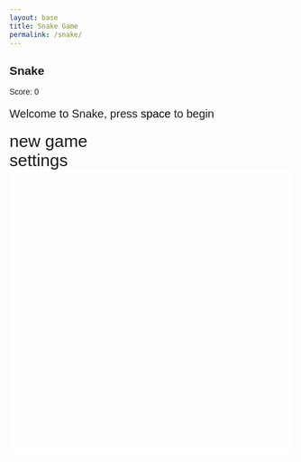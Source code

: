 ```yaml
---
layout: base
title: Snake Game
permalink: /snake/
---
```



<style>
    body { font-family: sans-serif; }
    .wrap { margin: auto; display: block; }
    canvas {
        display: none;
        border: 10px solid #FFFFFF;
    }
    canvas:focus { outline: none; }
    #gameover p, #setting p, #menu p { font-size: 20px; }
    #gameover a, #setting a, #menu a {
        font-size: 30px;
        display: block;
        text-decoration: none;
    }
    #gameover a:hover, #setting a:hover, #menu a:hover { cursor: pointer; }
    #gameover a:hover::before, #setting a:hover::before, #menu a:hover::before {
        content: ">";
        margin-right: 10px;
    }
    #menu, #gameover, #setting { display: none; }
    #menu { display: block; }
    #setting input { display: none; }
    #setting label { cursor: pointer; margin: 0 5px; padding: 2px 6px; border: 1px solid #fff; }
    #setting input:checked + label {
        background-color: #FFF;
        color: #000;
    }
</style>

<h2>Snake</h2>
<div class="container">
    <p class="fs-4">Score: <span id="score_value">0</span></p>
    <div class="container bg-secondary text-center">
        <!-- Main Menu -->
        <div id="menu" class="py-4 text-light">
            <p>Welcome to Snake, press <span style="background:#fff; color:#000">space</span> to begin</p>
            <a id="new_game">new game</a>
            <a id="setting_menu">settings</a>
        </div>
        <!-- Game Over -->
        <div id="gameover" class="py-4 text-light">
            <p>Game Over, press <span style="background:#fff; color:#000">space</span> to try again</p>
            <a id="new_game1">new game</a>
            <a id="setting_menu1">settings</a>
        </div>
        <!-- Play Screen -->
        <canvas id="snake" class="wrap" width="320" height="320" tabindex="1"></canvas>
        <!-- Settings Screen -->
        <div id="setting" class="py-4 text-light">
            <p>Settings Screen, press <span style="background:#fff; color:#000">space</span> to go back</p>
            <a id="new_game2">new game</a>
            <br>
            <p>Speed:
                <input id="speed1" type="radio" name="speed" value="150" checked/>
                <label for="speed1">Slow</label>
                <input id="speed2" type="radio" name="speed" value="100"/>
                <label for="speed2">Normal</label>
                <input id="speed3" type="radio" name="speed" value="60"/>
                <label for="speed3">Fast</label>
            </p>
            <p>Wall:
                <input id="wallon" type="radio" name="wall" value="1" checked/>
                <label for="wallon">On</label>
                <input id="walloff" type="radio" name="wall" value="0"/>
                <label for="walloff">Off</label>
            </p>
        </div>
    </div>
</div>

<script>
(function(){
    const DIRECTION = { UP:0, RIGHT:1, DOWN:2, LEFT:3 };
    const SCREEN = { MENU:-1, GAME:0, GAME_OVER:1, SETTING:2 };

    class SnakeGame {
        constructor(canvas, scoreElem) {
            this.canvas = canvas;
            this.ctx = canvas.getContext("2d");
            this.scoreElem = scoreElem;
            this.blockSize = 10;
            this.reset();
        }

        reset() {
            this.snake = [{x: 5, y: 15}];
            this.snakeDir = this.snakeNextDir = DIRECTION.RIGHT;
            this.score = 0;
            this.updateScore();
            this.addFood();
            this.running = true;
            this.paused = false;
            this.lastTime = 0;
        }

        updateScore() {
            this.scoreElem.textContent = this.score;
        }

        addFood() {
            const gridWidth = this.canvas.width / this.blockSize;
            const gridHeight = this.canvas.height / this.blockSize;
            do {
                this.food = {
                    x: Math.floor(Math.random() * gridWidth),
                    y: Math.floor(Math.random() * gridHeight)
                };
            } while (this.snake.some(p => p.x === this.food.x && p.y === this.food.y));
        }

        changeDir(keyCode) {
            const keyMap = {
                37: DIRECTION.LEFT, 38: DIRECTION.UP,
                39: DIRECTION.RIGHT, 40: DIRECTION.DOWN
            };
            if (keyCode in keyMap) {
                const newDir = keyMap[keyCode];
                const isOpposite = (newDir + 2) % 4 === this.snakeDir;
                if (!isOpposite) this.snakeNextDir = newDir;
            }
            if (keyCode === 80) this.paused = !this.paused; // P = pause
        }

        move() {
            const gridWidth = this.canvas.width / this.blockSize;
            const gridHeight = this.canvas.height / this.blockSize;
            let head = {...this.snake[0]};
            this.snakeDir = this.snakeNextDir;

            switch (this.snakeDir) {
                case DIRECTION.UP: head.y--; break;
                case DIRECTION.RIGHT: head.x++; break;
                case DIRECTION.DOWN: head.y++; break;
                case DIRECTION.LEFT: head.x--; break;
            }

            if (this.wall === 1) {
                if (head.x < 0 || head.x >= gridWidth || head.y < 0 || head.y >= gridHeight) {
                    return false;
                }
            } else {
                head.x = (head.x + gridWidth) % gridWidth;
                head.y = (head.y + gridHeight) % gridHeight;
            }

            if (this.snake.some(p => p.x === head.x && p.y === head.y)) return false;

            this.snake.unshift(head);
            if (head.x === this.food.x && head.y === this.food.y) {
                this.score++;
                this.updateScore();
                this.addFood();
            } else {
                this.snake.pop();
            }
            return true;
        }

        drawBlock(x, y, color="#fff") {
            this.ctx.fillStyle = color;
            this.ctx.fillRect(x*this.blockSize, y*this.blockSize, this.blockSize, this.blockSize);
        }

        render() {
            this.ctx.fillStyle = "royalblue";
            this.ctx.fillRect(0, 0, this.canvas.width, this.canvas.height);
            this.snake.forEach(p => this.drawBlock(p.x, p.y));
            this.drawBlock(this.food.x, this.food.y, "#f00");
        }

        loop = (time) => {
            if (!this.running) return;
            if (this.paused) return requestAnimationFrame(this.loop);

            if (time - this.lastTime > this.speed) {
                if (!this.move()) {
                    this.running = false;
                    showScreen(SCREEN.GAME_OVER);
                    return;
                }
                this.render();
                this.lastTime = time;
            }
            requestAnimationFrame(this.loop);
        }
    }

    // DOM
    const canvas = document.getElementById("snake");
    const eleScore = document.getElementById("score_value");
    const screen_menu = document.getElementById("menu");
    const screen_game_over = document.getElementById("gameover");
    const screen_setting = document.getElementById("setting");

    let game;
    let currentScreen = SCREEN.MENU;

    function showScreen(screen) {
        currentScreen = screen;
        screen_menu.style.display = (screen===SCREEN.MENU) ? "block" : "none";
        screen_game_over.style.display = (screen===SCREEN.GAME_OVER) ? "block" : "none";
        screen_setting.style.display = (screen===SCREEN.SETTING) ? "block" : "none";
        canvas.style.display = (screen===SCREEN.GAME || screen===SCREEN.GAME_OVER) ? "block" : "none";
    }

    function newGame() {
        game = new SnakeGame(canvas, eleScore);
        game.speed = parseInt(document.querySelector("input[name='speed']:checked").value, 10);
        game.wall = parseInt(document.querySelector("input[name='wall']:checked").value, 10);
        canvas.focus();
        showScreen(SCREEN.GAME);
        requestAnimationFrame(game.loop);
    }

    // Listeners
    ["new_game", "new_game1", "new_game2"].forEach(id => {
        document.getElementById(id).onclick = newGame;
    });
    ["setting_menu", "setting_menu1"].forEach(id => {
        document.getElementById(id).onclick = ()=>showScreen(SCREEN.SETTING);
    });

    window.addEventListener("keydown",(e)=>{
        if (e.code==="Space" && currentScreen!==SCREEN.GAME) {
            newGame();
        } else if (currentScreen===SCREEN.GAME) {
            game.changeDir(e.keyCode);
        }
    });
})();
</script>
